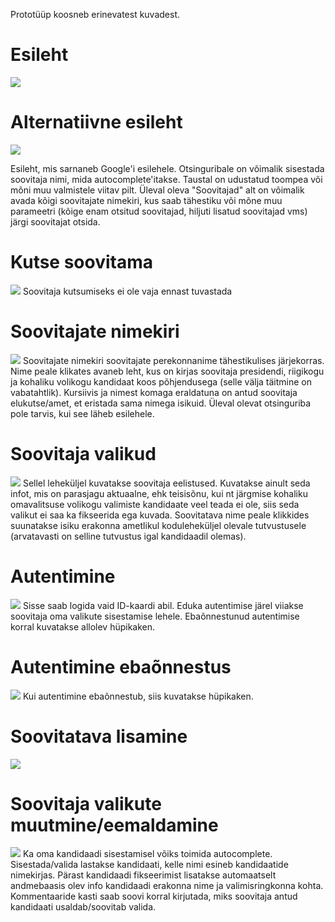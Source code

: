 Prototüüp koosneb erinevatest kuvadest.

# Esileht
![](https://poliitilinesoovitusleht.mybalsamiq.com/mockups/2774673.png?key=f72de9e4de0984edc24ab0a181c7c6a195ecf194)

# Alternatiivne esileht
![](https://poliitilinesoovitusleht.mybalsamiq.com/mockups/2775300.png?key=f72de9e4de0984edc24ab0a181c7c6a195ecf194)

Esileht, mis sarnaneb Google'i esilehele. Otsinguribale on võimalik sisestada soovitaja nimi, mida autocomplete'itakse. Taustal on udustatud toompea või mõni muu valmistele viitav pilt. Üleval oleva "Soovitajad" alt on võimalik avada kõigi soovitajate nimekiri, kus saab tähestiku või mõne muu parameetri (kõige enam otsitud soovitajad, hiljuti lisatud soovitajad vms) järgi soovitajat otsida. 

# Kutse soovitama
![](https://poliitilinesoovitusleht.mybalsamiq.com/mockups/2774692.png?key=f72de9e4de0984edc24ab0a181c7c6a195ecf194)
Soovitaja kutsumiseks ei ole vaja ennast tuvastada

# Soovitajate nimekiri
![](https://poliitilinesoovitusleht.mybalsamiq.com/mockups/2773468.png?key=f72de9e4de0984edc24ab0a181c7c6a195ecf194)
Soovitajate nimekiri soovitajate perekonnanime tähestikulises järjekorras. Nime peale klikates avaneb leht, kus on kirjas soovitaja presidendi, riigikogu ja kohaliku volikogu kandidaat koos põhjendusega (selle välja täitmine on vabatahtlik). Kursiivis ja nimest komaga eraldatuna on antud soovitaja elukutse/amet, et eristada sama nimega isikuid. Üleval olevat otsinguriba pole tarvis, kui see läheb esilehele. 

# Soovitaja valikud
![](https://poliitilinesoovitusleht.mybalsamiq.com/mockups/2775408.png?key=f72de9e4de0984edc24ab0a181c7c6a195ecf194)
Sellel leheküljel kuvatakse soovitaja eelistused. Kuvatakse ainult seda infot, mis on parasjagu aktuaalne, ehk teisisõnu, kui nt järgmise kohaliku omavalitsuse volikogu valimiste kandidaate veel teada ei ole, siis seda valikut ei saa ka fikseerida ega kuvada. Soovitatava nime peale klikkides suunatakse isiku erakonna ametlikul koduleheküljel olevale tutvustusele (arvatavasti on selline tutvustus igal kandidaadil olemas).

# Autentimine
![](https://poliitilinesoovitusleht.mybalsamiq.com/mockups/2775853.png?key=f72de9e4de0984edc24ab0a181c7c6a195ecf194)
Sisse saab logida vaid ID-kaardi abil. Eduka autentimise järel viiakse soovitaja oma valikute sisestamise lehele. Ebaõnnestunud autentimise korral kuvatakse allolev hüpikaken.

# Autentimine ebaõnnestus
![](https://poliitilinesoovitusleht.mybalsamiq.com/mockups/2775889.png?key=f72de9e4de0984edc24ab0a181c7c6a195ecf194)
Kui autentimine ebaõnnestub, siis kuvatakse hüpikaken.

# Soovitatava lisamine 
![](https://poliitilinesoovitusleht.mybalsamiq.com/mockups/2775460.png?key=f72de9e4de0984edc24ab0a181c7c6a195ecf194)

# Soovitaja valikute muutmine/eemaldamine
![](https://poliitilinesoovitusleht.mybalsamiq.com/mockups/2775807.png?key=f72de9e4de0984edc24ab0a181c7c6a195ecf194)
Ka oma kandidaadi sisestamisel võiks toimida autocomplete. Sisestada/valida lastakse kandidaati, kelle nimi esineb kandidaatide nimekirjas. Pärast kandidaadi fikseerimist lisatakse automaatselt andmebaasis olev info kandidaadi erakonna nime ja valimisringkonna kohta. Kommentaaride kasti saab soovi korral kirjutada, miks soovitaja antud kandidaati usaldab/soovitab valida.